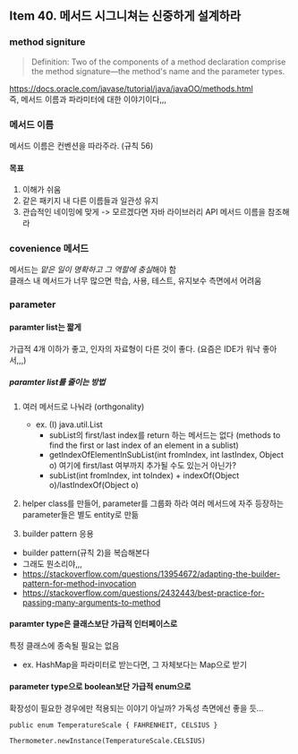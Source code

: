 ## Item 40. 메서드 시그니쳐는 신중하게 설계하라 
### method signiture
> Definition: Two of the components of a method declaration comprise the method signature—the method's name and the parameter types.

https://docs.oracle.com/javase/tutorial/java/javaOO/methods.html  
즉, 메서드 이름과 파라미터에 대한 이야기이다,,,

### 메서드 이름
메서드 이름은 컨벤션을 따라주라. (규칙 56)

#### 목표 
1. 이해가 쉬움
2. 같은 패키지 내 다른 이름들과 일관성 유지 
3. 관습적인 네이밍에 맞게 
-> 모르겠다면 자바 라이브러리 API 메서드 이름을 참조해라 

### covenience 메서드
메서드는 *맡은 일이 명확하고 그 역할에 충실*해야 함  
클래스 내 메서드가 너무 많으면 학습, 사용, 테스트, 유지보수 측면에서 어려움


### parameter 
#### paramter list는 짧게
가급적 4개 이하가 좋고, 인자의 자료형이 다른 것이 좋다. (요즘은 IDE가 워낙 좋아서,,,)
##### paramter list를 줄이는 방법 
1. 여러 메서드로 나눠라 (orthgonality)
    - ex. (I) java.util.List
        - subList의 first/last index를 return 하는 메서드는 없다 (methods to find the first or last index of an element in a sublist)
        - getIndexOfElementInSubList(int fromIndex, int lastIndex, Object o) 여기에 first/last 여부까지 추가될 수도 있는거 아닌가?
        - subList(int fromIndex, int toIndex) + indexOf(Object o)/lastIndexOf(Object o)

2. helper class를 만들어, parameter를 그룹화 하라 
여러 메서드에 자주 등장하는 parameter들은 별도 entity로 만듦 

3. builder pattern 응용
- builder pattern(규칙 2)을 복습해본다 
- 그래도 뭔소리야,,,
- https://stackoverflow.com/questions/13954672/adapting-the-builder-pattern-for-method-invocation
- https://stackoverflow.com/questions/2432443/best-practice-for-passing-many-arguments-to-method


#### paramter type은 클래스보단 가급적 인터페이스로 
특정 클래스에 종속될 필요는 없음 
- ex. HashMap을 파라미터로 받는다면, 그 자체보다는 Map으로 받기 

#### parameter type으로 boolean보단 가급적 enum으로 
확장성이 필요한 경우에만 적용되는 이야기 아닐까? 가독성 측면에선 좋을 듯...
```
public enum TemperatureScale { FAHRENHEIT, CELSIUS }

Thermometer.newInstance(TemperatureScale.CELSIUS)
```
